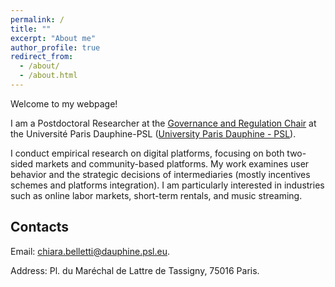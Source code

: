 ```yaml
---
permalink: /
title: ""
excerpt: "About me"
author_profile: true
redirect_from: 
  - /about/
  - /about.html
---
```


Welcome to my webpage!

I am a Postdoctoral Researcher at the <a href="https://chairgovreg.fondation-dauphine.fr/">Governance and Regulation Chair</a> at the Université Paris Dauphine-PSL (<a href="https://dauphine.psl.eu/">University Paris Dauphine - PSL</a>). 

I conduct empirical research on digital platforms, focusing on both two-sided markets and community-based platforms. My work examines user behavior and the strategic decisions of intermediaries (mostly incentives schemes and platforms integration).
I am particularly interested in industries such as online labor markets, short-term rentals, and music streaming.

Contacts
------

Email: <a href="mailto:">chiara.belletti@dauphine.psl.eu</a>.

Address: Pl. du Maréchal de Lattre de Tassigny, 75016 Paris.

